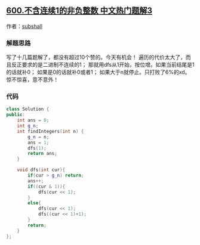 ## [600.不含连续1的非负整数 中文热门题解3](https://leetcode.cn/problems/non-negative-integers-without-consecutive-ones/solutions/100000/zui-hao-li-jie-de-dfsman-su-tong-guo-by-vsvpd)

作者：[subshall](https://leetcode.cn/u/subshall)

### 解题思路
写了十几篇题解了，都没有超过10个赞的。今天有机会！
遍历的代价太大了，而且反正要求的是二进制不连续的1；
那就用dfs从1开始，按位增。如果当前结尾是1的话就补0；
如果是0的话就补0或者1；
如果大于n就停止。只打败了6%的xd。
惊不惊喜，意不意外！

### 代码

```cpp
class Solution {
public:
    int ans = 0;
    int g_n;
    int findIntegers(int n) {
        g_n = n;
        ans = 1;
        dfs(1);
        return ans;
    }

    void dfs(int cur){
        if(cur > g_n) return;
        ans++;
        if((cur & 1)){
            dfs(cur << 1);
        } 
        else{
            dfs(cur << 1);
            dfs((cur << 1)+1);
        }
        return;
    }
};
```